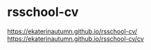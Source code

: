 # rsschool-cv
https://ekaterinautumn.github.io/rsschool-cv/
https://ekaterinautumn.github.io/rsschool-cv/cv